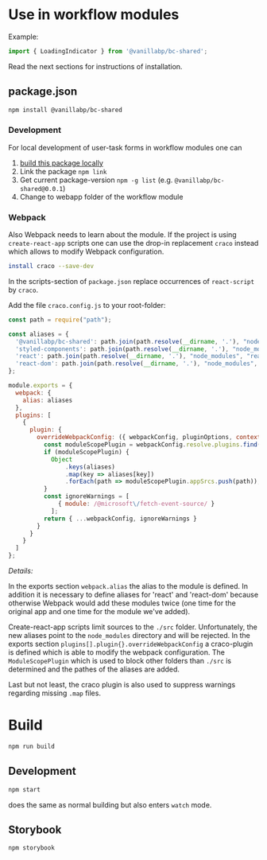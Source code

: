 # Use in workflow modules

Example:

```js
import { LoadingIndicator } from '@vanillabp/bc-shared';
```

Read the next sections for instructions of installation.

## package.json

```sh
npm install @vanillabp/bc-shared
```

### Development

For local development of user-task forms in workflow modules one can

1. [build this package locally](#build)
1. Link the package `npm link`
1. Get current package-version `npm -g list` (e.g. `@vanillabp/bc-shared@0.0.1`)
1. Change to webapp folder of the workflow module

### Webpack

Also Webpack needs to learn about the module. If the project is using `create-react-app` scripts one can use the drop-in replacement `craco` instead which allows to modify Webpack configuration.

```sh
install craco --save-dev
```

In the scripts-section of `package.json` replace occurrences of `react-script` by `craco`.

Add the file `craco.config.js` to your root-folder:

```js
const path = require("path");

const aliases = {
  '@vanillabp/bc-shared': path.join(path.resolve(__dirname, '.'), "node_modules", "@vanillabp", "bc-shared"),
  'styled-components': path.join(path.resolve(__dirname, '.'), "node_modules", "styled-components"),
  'react': path.join(path.resolve(__dirname, '.'), "node_modules", "react"),
  'react-dom': path.join(path.resolve(__dirname, '.'), "node_modules", "react-dom")
};

module.exports = {
  webpack: {
    alias: aliases
  },
  plugins: [
    {
      plugin: {
        overrideWebpackConfig: ({ webpackConfig, pluginOptions, context: { paths } }) => {
          const moduleScopePlugin = webpackConfig.resolve.plugins.find(plugin => plugin.appSrcs && plugin.allowedFiles);
          if (moduleScopePlugin) {
            Object
                .keys(aliases)
                .map(key => aliases[key])
                .forEach(path => moduleScopePlugin.appSrcs.push(path));
          }
          const ignoreWarnings = [
              { module: /@microsoft\/fetch-event-source/ }
            ];
          return { ...webpackConfig, ignoreWarnings }
        }
      }
    }
  ]
};
```

*Details:*

In the exports section `webpack.alias` the alias to the module is defined. In addition it is necessary to define aliases for 'react' and 'react-dom' because otherwise Webpack would add these modules twice (one time for the original app and one time for the module we've added).

Create-react-app scripts limit sources to the `./src` folder. Unfortunately, the new aliases point to the `node_modules` directory and will be rejected. In the exports section `plugins[].plugin{}.overrideWebpackConfig` a craco-plugin is defined which is able to modify the webpack configuration. The `ModuleScopePlugin` which is used to block other folders than `./src` is determined and the pathes of the aliases are added.

Last but not least, the craco plugin is also used to suppress warnings regarding missing `.map` files.

# Build

```sh
npm run build
```

## Development

```sh
npm start
```

does the same as normal building but also enters `watch` mode.

## Storybook

```sh
npm storybook
```
